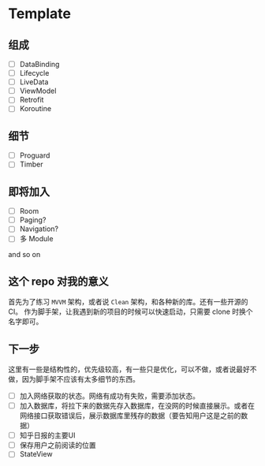 # Template

## 组成
- [ ] DataBinding
- [ ] Lifecycle
- [ ] LiveData
- [ ] ViewModel
- [ ] Retrofit
- [ ] Koroutine

## 细节
- [ ] Proguard
- [ ] Timber

## 即将加入
- [ ] Room
- [ ] Paging?
- [ ] Navigation?
- [ ] 多 Module

and so on

## 这个 repo 对我的意义
首先为了练习 `MVVM` 架构，或者说 `Clean` 架构，和各种新的库。还有一些开源的 CI。
作为脚手架，让我遇到新的项目的时候可以快速启动，只需要 clone 时换个名字即可。

## 下一步
这里有一些是结构性的，优先级较高，有一些只是优化，可以不做，或者说最好不做，因为脚手架不应该有太多细节的东西。

- [ ] 加入网络获取的状态。网络有成功有失败，需要添加状态。
- [ ] 加入数据库，将拉下来的数据先存入数据库，在没网的时候直接展示。或者在网络接口获取错误后，展示数据库里残存的数据（要告知用户这是之前的数据）
- [ ] 知乎日报的主要UI
- [ ] 保存用户之前阅读的位置
- [ ] StateView
